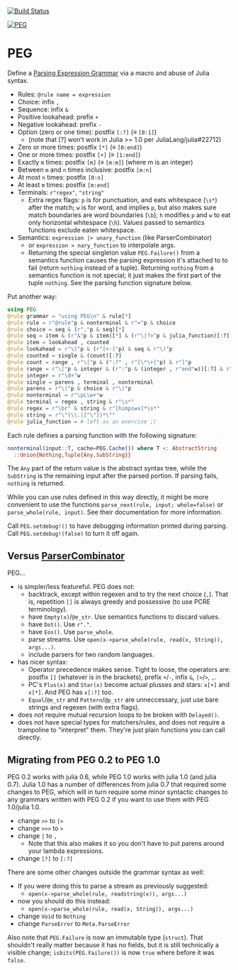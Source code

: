 [![Build Status](https://travis-ci.org/wdebeaum/PEG.jl.png)](https://travis-ci.org/wdebeaum/PEG.jl)

[![PEG](http://pkg.julialang.org/badges/PEG_0.7.svg)](http://pkg.julialang.org/?pkg=PEG&ver=0.7)

# PEG

Define a
[Parsing Expression Grammar](https://en.wikipedia.org/wiki/Parsing_expression_grammar)
via a macro and abuse of Julia syntax.

* Rules: `@rule name = expression`
* Choice: infix `,`
* Sequence: infix `&`
* Positive lookahead: prefix `+`
* Negative lookahead: prefix `-`
* Option (zero or one time): postfix `[:?]` (≡ `[0:1]`)
  * (note that [?] won't work in Julia >= 1.0 per JuliaLang/julia#22712)
* Zero or more times: postfix `[*]` (≡ `[0:end]`)
* One or more times: postfix `[+]` (≡ `[1:end]`)
* Exactly `m` times: postfix `[m]` (≡ `[m:m]`) (where m is an integer)
* Between `m` and `n` times inclusive: postfix `[m:n]`
* At most `n` times: postfix `[0:n]`
* At least `m` times: postfix `[m:end]`
* Terminals: `r"regex"`, `"string"`
  * Extra regex flags: `p` is for punctuation, and eats whitespace (`\s*`)
    after the match; `w` is for word, and implies `p`, but also makes sure
    match boundaries are word boundaries (`\b`); `h` modifies `p` and `w` to
    eat only horizontal whitespace (`\h`). Values passed to semantics functions
    exclude eaten whitespace.
* Semantics: `expression |> unary_function` (like ParserCombinator)
  * or `expression > nary_function` to interpolate args.
  * Returning the special singleton value `PEG.Failure()` from a semantics
    function causes the parsing expression it's attached to to fail (return
    `nothing` instead of a tuple). Returning `nothing` from a semantics
    function is not special; it just makes the first part of the tuple
    `nothing`. See the parsing function signature below.

Put another way:

```julia
using PEG
@rule grammar = "using PEG\n" & rule[*]
@rule rule = r"@rule"p & nonterminal & r"="p & choice
@rule choice = seq & (r","p & seq)[*]
@rule seq = item & (r"&"p & item)[*] & (r"\|?>"p & julia_function)[:?]
@rule item = lookahead , counted
@rule lookahead = r"\("p & (r"[+-]"p) & seq & r"\)"p
@rule counted = single & (count)[:?]
@rule count = range , r"\["p & (":?" , r"[\*\+]"p) & r"]"p
@rule range = r"\["p & integer & (r":"p & (integer , r"end"w))[:?] & r"]"p
@rule integer = r"\d+"w
@rule single = parens , terminal , nonterminal
@rule parens = r"\("p & choice & r"\)"p
@rule nonterminal = r"\pL\w+"w
@rule terminal = regex , string & r"\s*"
@rule regex = r"\br" & string & r"[himpswx]*\s*"
@rule string = r"\"(\\.|[^\"])*\""
@rule julia_function = # left as an exercise ;)
```

Each rule defines a parsing function with the following signature:

```julia
nonterminal(input::T, cache=PEG.Cache()) where T <: AbstractString
  ::Union{Nothing,Tuple{Any,SubString}}
```

The `Any` part of the return value is the abstract syntax tree, while the
`SubString` is the remaining input after the parsed portion. If parsing fails,
`nothing` is returned.

While you can use rules defined in this way directly, it might be more
convenient to use the functions `parse_next(rule, input; whole=false)` or
`parse_whole(rule, input)`. See their documentation for more information.

Call `PEG.setdebug!()` to have debugging information printed during parsing.
Call `PEG.setdebug!(false)` to turn it off again.

## Versus [ParserCombinator](https://github.com/andrewcooke/ParserCombinator.jl)

PEG...

* is simpler/less featureful. PEG does not:
  * backtrack, except within regexen and to try the next choice (`,`). That is,
    repetition `[]` is always greedy and possessive (to use PCRE terminology).
  * have `Empty(x)`/`@e_str`. Use semantics functions to discard values.
  * have `Dot()`. Use `r"."`.
  * have `Eos()`. Use `parse_whole`.
  * parse streams. Use `open(x->parse_whole(rule, read(x, String)), args...)`.
  * include parsers for two random languages.
* has nicer syntax:
  * Operator precedence makes sense. Tight to loose, the operators are: postfix
    `[]` (whatever is in the brackets), prefix `+`/`-`, infix `&`, `|>`/`>`,
    `,`.
  * PC's `Plus(x)` and `Star(x)` become actual plusses and stars: `x[+]` and
    `x[*]`. And PEG has `x[:?]` too.
  * `Equal`/`@e_str` and `Pattern`/`@p_str` are unneccessary, just use bare
    strings and regexen (with extra flags).
* does not require mutual recursion loops to be broken with `Delayed()`.
* does not have special types for matchers/rules, and does not require a
  trampoline to "interpret" them. They're just plain functions you can call
  directly.

## Migrating from PEG 0.2 to PEG 1.0

PEG 0.2 works with julia 0.6, while PEG 1.0 works with julia 1.0 (and julia
0.7). Julia 1.0 has a number of differences from julia 0.7 that required some
changes to PEG, which will in turn require some minor syntactic changes to any
grammars written with PEG 0.2 if you want to use them with PEG 1.0/julia 1.0.

* change `>>` to `|>`
* change `>>>` to `>`
* change `|` to `,`
  * Note that this also makes it so you don't have to put parens around your
    lambda expressions.
* change `[?]` to `[:?]`

There are some other changes outside the grammar syntax as well:

* If you were doing this to parse a stream as previously suggested:
  * `open(x->parse_whole(rule, readstring(x)), args...)`
* now you should do this instead:
  * `open(x->parse_whole(rule, read(x, String)), args...)`
* change `Void` to `Nothing`
* change `ParseError` to `Meta.ParseError`

Also note that `PEG.Failure` is now an immutable type (`struct`). That
shouldn't really matter because it has no fields, but it is still technically a
visible change; `isbits(PEG.Failure())` is now `true` where before it was
`false`.
